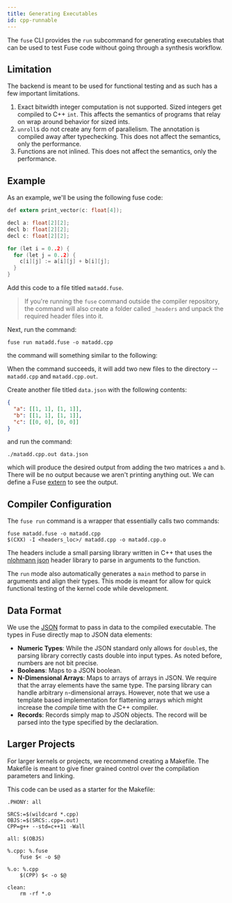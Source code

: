 ```yaml
---
title: Generating Executables
id: cpp-runnable
---
```


The `fuse` CLI provides the `run` subcommand for generating executables that
can be used to test Fuse code without going through a synthesis workflow.

## Limitation

The backend is meant to be used for functional testing and as such has a few
important limitations.

1. Exact bitwidth integer computation is not supported. Sized integers get
   compiled to C++ `int`. This affects the semantics of programs that relay on wrap around behavior for sized ints.
2. `unroll`s do not create any form of parallelism. The annotation is compiled
   away after typechecking. This does not affect the semantics, only the performance.
3. Functions are not inlined. This does not affect the semantics, only the performance.

## Example

As an example, we'll be using the following fuse code:

```C
def extern print_vector(c: float[4]);

decl a: float[2][2];
decl b: float[2][2];
decl c: float[2][2];

for (let i = 0..2) {
  for (let j = 0..2) {
    c[i][j] := a[i][j] + b[i][j];
  }
}
```

Add this code to a file titled `matadd.fuse`.

> If you're running the `fuse` command outside the compiler repository, the
> command will also create a folder called `_headers` and unpack the required
> header files into it.

Next, run the command:

```
fuse run matadd.fuse -o matadd.cpp
```

the command will something similar to the following:

When the command succeeds, it will add two new files to the directory --
`matadd.cpp` and `matadd.cpp.out`.

Create another file titled `data.json` with the following contents:

```json
{
  "a": [[1, 1], [1, 1]],
  "b": [[1, 1], [1, 1]],
  "c": [[0, 0], [0, 0]]
}
```

and run the command:

```
./matadd.cpp.out data.json
```

which will produce the desired output from adding the two matrices `a` and `b`.
There will be no output because we aren't printing anything out. We can define
a Fuse [extern](binders.md#functions) to see the output.

## Compiler Configuration

The `fuse run` command is a wrapper that essentially calls two commands:

```
fuse matadd.fuse -o matadd.cpp
$(CXX) -I <headers_loc>/ matadd.cpp -o matadd.cpp.o
```

The headers include a small parsing library written in C++ that uses the
[nlohmann json](https://github.com/kazuho/picojson) header library to parse in
arguments to the function.

The `run` mode also automatically generates a `main` method to parse in
arguments and align their types. This mode is meant for allow for quick functional
testing of the kernel code while development.

## Data Format

We use the [JSON](https://www.json.org/) format to pass in data to the compiled
executable. The types in Fuse directly map to JSON data elements:

- **Numeric Types**: While the JSON standard only allows for `double`s, the
    parsing library correctly casts double into input types. As noted before,
    numbers are not bit precise.
- **Booleans**: Maps to a JSON boolean.
- **N-Dimensional Arrays**: Maps to arrays of arrays in JSON. We require that
   the array elements have the same type. The parsing library can handle
   arbitrary `n`-dimensional arrays. However, note that we use a template based
   implementation for flattening arrays which might increase the *compile* time
   with the C++ compiler.
- **Records**: Records simply map to JSON objects. The record will be parsed
  into the type specified by the declaration.

## Larger Projects

For larger kernels or projects, we recommend creating a Makefile. The Makefile
is meant to give finer grained control over the compilation parameters and
linking.

This code can be used as a starter for the Makefile:

```make
.PHONY: all

SRCS:=$(wildcard *.cpp)
OBJS:=$(SRCS:.cpp=.out)
CPP=g++ --std=c++11 -Wall

all: $(OBJS)

%.cpp: %.fuse
	fuse $< -o $@

%.o: %.cpp
	$(CPP) $< -o $@

clean:
	rm -rf *.o
```
